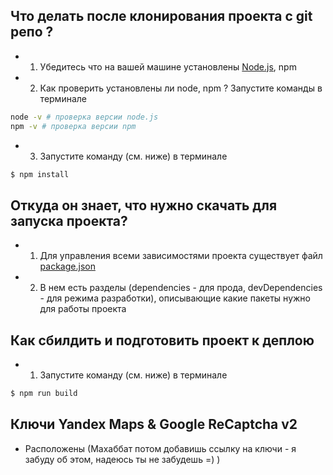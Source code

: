 
## Что делать после клонирования проекта с git репо ?
- 1. Убедитесь что на вашей машине установлены [Node.js](https://nodejs.org/en/), npm
- 2. Как проверить установлены ли node, npm ? Запустите команды в терминале
```bash
node -v # проверка версии node.js
npm -v # проверка версии npm
```
- 3. Запустите команду (см. ниже) в терминале
```bash
$ npm install
```

## Откуда он знает, что нужно скачать для запуска проекта?
- 1. Для управления всеми зависимостями проекта существует файл [package.json](/package.json)
- 2. В нем есть разделы (dependencies - для прода, devDependencies - для режима разработки), описывающие какие пакеты нужно для работы проекта


## Как сбилдить и подготовить проект к деплою
- 1. Запустите команду (см. ниже) в терминале
```bash
$ npm run build
```

## Ключи Yandex Maps & Google ReCaptcha v2
- Расположены (Махаббат потом добавишь ссылку на ключи - я забуду об этом, надеюсь ты не забудешь =) )